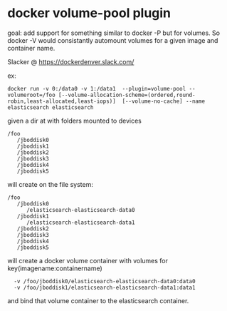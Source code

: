 # docker volume-pool plugin
goal: add support for something similar to docker -P but for volumes. So docker -V would consistantly automount volumes for a given image and container name.

Slacker @ https://dockerdenver.slack.com/

ex:
```
docker run -v 0:/data0 -v 1:/data1  --plugin=volume-pool --volumeroot=/foo [--volume-allocation-scheme=(ordered,round-robin,least-allocated,least-iops)]  [--volume-no-cache] --name elasticsearch elasticsearch
```
given a dir at
with folders mounted to devices
```
/foo
   /jboddisk0
   /jboddisk1
   /jboddisk2
   /jboddisk3
   /jboddisk4
   /jboddisk5
```
will create on the file system:
```
/foo
   /jboddisk0
      /elasticsearch-elasticsearch-data0
   /jboddisk1
      /elasticsearch-elasticsearch-data1
   /jboddisk2
   /jboddisk3
   /jboddisk4
   /jboddisk5
```
will create a docker volume container with volumes for key(imagename:containername)
```
  -v /foo/jboddisk0/elasticsearch-elasticsearch-data0:data0
  -v /foo/jboddisk1/elasticsearch-elasticsearch-data1:data1  
```
and bind that volume container to the elasticsearch container.  
